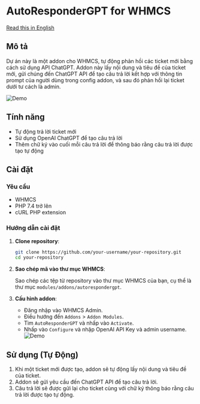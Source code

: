 # AutoResponderGPT for WHMCS

[Read this in English](/README.md)

## Mô tả

Dự án này là một addon cho WHMCS, tự động phản hồi các ticket mới bằng cách sử dụng API ChatGPT. Addon này lấy nội dung và tiêu đề của ticket mới, gửi chúng đến ChatGPT API để tạo câu trả lời kết hợp với thông tin prompt của người dùng trong config addon, và sau đó phản hồi lại ticket dưới tư cách là admin.

![Demo](https://i.imgur.com/jm8fGpG.png)

## Tính năng

- Tự động trả lời ticket mới
- Sử dụng OpenAI ChatGPT để tạo câu trả lời
- Thêm chữ ký vào cuối mỗi câu trả lời để thông báo rằng câu trả lời được tạo tự động

## Cài đặt

### Yêu cầu

- WHMCS
- PHP 7.4 trở lên
- cURL PHP extension

### Hướng dẫn cài đặt

1. **Clone repository**:

   ```bash
   git clone https://github.com/your-username/your-repository.git
   cd your-repository
   ```

2. **Sao chép mã vào thư mục WHMCS**:

   Sao chép các tệp từ repository vào thư mục WHMCS của bạn, cụ thể là thư mục `modules/addons/autorespondergpt`.

3. **Cấu hình addon**:

   - Đăng nhập vào WHMCS Admin.
   - Điều hướng đến `Addons` > `Addon Modules`.
   - Tìm `AutoResponderGPT` và nhấp vào `Activate`.
   - Nhấp vào `Configure` và nhập OpenAI API Key và admin username.
   ![Demo](https://i.imgur.com/8FISzOz.png)

## Sử dụng (Tự Động)

1. Khi một ticket mới được tạo, addon sẽ tự động lấy nội dung và tiêu đề của ticket.
2. Addon sẽ gửi yêu cầu đến ChatGPT API để tạo câu trả lời.
3. Câu trả lời sẽ được gửi lại cho ticket cùng với chữ ký thông báo rằng câu trả lời được tạo tự động.
